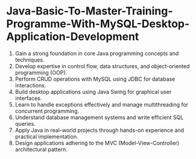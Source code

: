 # Java-Basic-To-Master-Training-Programme-With-MySQL-Desktop-Application-Development

  <ol>
        <li>Gain a strong foundation in core Java programming concepts and techniques.</li>
        <li>Develop expertise in control flow, data structures, and object-oriented programming (OOP).</li>
        <li>Perform CRUD operations with MySQL using JDBC for database interactions.</li>
        <li>Build desktop applications using Java Swing for graphical user interfaces.</li>
        <li>Learn to handle exceptions effectively and manage multithreading for concurrent programming.</li>
        <li>Understand database management systems and write efficient SQL queries.</li>
        <li>Apply Java in real-world projects through hands-on experience and practical implementation.</li>
        <li>Design applications adhering to the MVC (Model-View-Controller) architectural pattern.</li>
   </ol>
